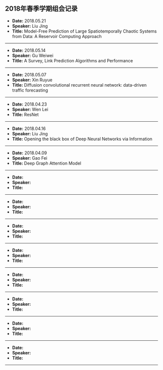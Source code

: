 ## 2018年春季学期组会记录

- **Date:** 2018.05.21
- **Speaker:** Liu Jing
- **Title:** Model-Free Prediction of Large Spatiotemporally Chaotic Systems from Data: A Reservoir Computing Approach
---

- **Date:** 2018.05.14
- **Speaker:** Gu Weiwei
- **Title:** A Survey, Link Prediction Algorithms and Performance
---

- **Date:** 2018.05.07
- **Speaker:** Xin Ruyue
- **Title:** Diffusion convolutional recurrent neural network: data-driven traffic forecasting
---

- **Date:** 2018.04.23
- **Speaker:** Wen Lei
- **Title:** ResNet
---

- **Date:** 2018.04.16
- **Speaker:** Liu Jing
- **Title:** Opening the black box of Deep Neural Networks via Information
---

- **Date:** 2018.04.09
- **Speaker:** Gao Fei
- **Title:** Deep Graph Attention Model
---

- **Date:**
- **Speaker:**
- **Title:**
---

- **Date:**
- **Speaker:**
- **Title:**
---

- **Date:**
- **Speaker:**
- **Title:**
---

- **Date:**
- **Speaker:**
- **Title:**
---

- **Date:**
- **Speaker:**
- **Title:**
---

- **Date:**
- **Speaker:**
- **Title:**
---

- **Date:**
- **Speaker:**
- **Title:**
---

- **Date:**
- **Speaker:**
- **Title:**
---


